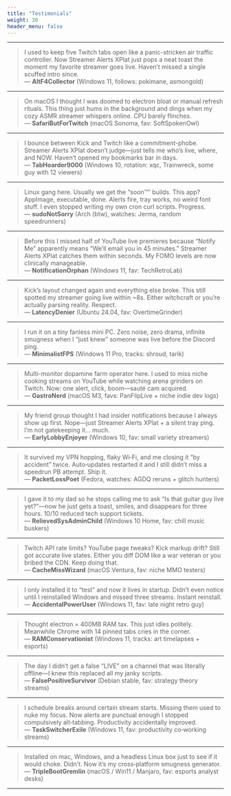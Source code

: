 ```yaml
---
title: "Testimonials"
weight: 30
header_menu: false
---
```


---

> I used to keep five Twitch tabs open like a panic-stricken air traffic controller. Now Streamer Alerts XPlat just pops a neat toast the moment my favorite streamer goes live. Haven’t missed a single scuffed intro since.  
— **AltF4Collector** (Windows 11, follows: pokimane, asmongold)

---

> On macOS I thought I was doomed to electron bloat or manual refresh rituals. This thing just hums in the background and dings when my cozy ASMR streamer whispers online. CPU barely flinches.  
— **SafariButForTwitch** (macOS Sonoma, fav: SoftSpokenOwl)

---

> I bounce between Kick and Twitch like a commitment-phobe. Streamer Alerts XPlat doesn’t judge—just tells me who’s live, where, and NOW. Haven’t opened my bookmarks bar in days.  
— **TabHoarder9000** (Windows 10, rotation: xqc, Trainwreck, some guy with 12 viewers)

---

> Linux gang here. Usually we get the “soon™” builds. This app? AppImage, executable, done. Alerts fire, tray works, no weird font stuff. I even stopped writing my own cron curl scripts. Progress.  
— **sudoNotSorry** (Arch (btw), watches: Jerma, random speedrunners)

---

> Before this I missed half of YouTube live premieres because “Notify Me” apparently means “We’ll email you in 45 minutes.” Streamer Alerts XPlat catches them within seconds. My FOMO levels are now clinically manageable.  
— **NotificationOrphan** (Windows 11, fav: TechRetroLab)

---

> Kick’s layout changed again and everything else broke. This still spotted my streamer going live within ~8s. Either witchcraft or you’re actually parsing reality. Respect.  
— **LatencyDenier** (Ubuntu 24.04, fav: OvertimeGrinder)

---

> I run it on a tiny fanless mini PC. Zero noise, zero drama, infinite smugness when I “just knew” someone was live before the Discord ping.  
— **MinimalistFPS** (Windows 11 Pro, tracks: shroud, tarik)

---

> Multi-monitor dopamine farm operator here. I used to miss niche cooking streams on YouTube while watching arena grinders on Twitch. Now: one alert, click, boom—sauté cam acquired.  
— **GastroNerd** (macOS M3, favs: PanFlipLive + niche indie dev logs)

---

> My friend group thought I had insider notifications because I always show up first. Nope—just Streamer Alerts XPlat + a silent tray ping. I’m not gatekeeping it… much.  
— **EarlyLobbyEnjoyer** (Windows 10, fav: small variety streamers)

---

> It survived my VPN hopping, flaky Wi‑Fi, and me closing it “by accident” twice. Auto‑updates restarted it and I still didn’t miss a speedrun PB attempt. Ship it.  
— **PacketLossPoet** (Fedora, watches: AGDQ reruns + glitch hunters)

---

> I gave it to my dad so he stops calling me to ask “Is that guitar guy live yet?”—now he just gets a toast, smiles, and disappears for three hours. 10/10 reduced tech support tickets.  
— **RelievedSysAdminChild** (Windows 10 Home, fav: chill music buskers)

---

> Twitch API rate limits? YouTube page tweaks? Kick markup drift? Still got accurate live states. Either you diff DOM like a war veteran or you bribed the CDN. Keep doing that.  
— **CacheMissWizard** (macOS Ventura, fav: niche MMO testers)

---

> I only installed it to “test” and now it lives in startup. Didn’t even notice until I reinstalled Windows and missed three streams. Instant reinstall.  
— **AccidentalPowerUser** (Windows 11, fav: late night retro guy)

---

> Thought electron = 400MB RAM tax. This just idles politely. Meanwhile Chrome with 14 pinned tabs cries in the corner.  
— **RAMConservationist** (Windows 11, tracks: art timelapses + esports)

---

> The day I didn’t get a false “LIVE” on a channel that was literally offline—I knew this replaced all my janky scripts.  
— **FalsePositiveSurvivor** (Debian stable, fav: strategy theory streams)

---

> I schedule breaks around certain stream starts. Missing them used to nuke my focus. Now alerts are punctual enough I stopped compulsively alt‑tabbing. Productivity accidentally improved.  
— **TaskSwitcherExile** (Windows 11, fav: productivity co‑working streams)

---

> Installed on mac, Windows, and a headless Linux box just to see if it would choke. Didn’t. Now it’s my cross‑platform smugness generator.  
— **TripleBootGremlin** (macOS / Win11 / Manjaro, fav: esports analyst desks)

---

